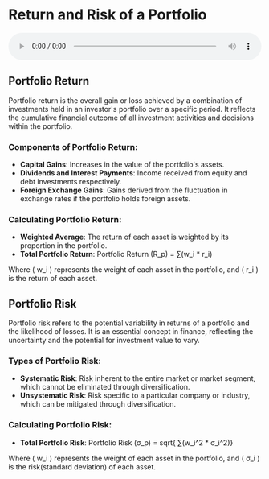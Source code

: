 # Return and Risk of a Portfolio

<audio controls style="width: 100%;">
  <source src="../../../../../audio/4th_sem/SAPM/Unit-3 Modern Portfolio Theory/3.b Return and Risk on Portfolio.mp3" type="audio/mpeg">
  Your browser does not support the audio element.
</audio>


## Portfolio Return

Portfolio return is the overall gain or loss achieved by a combination of investments held in an investor's portfolio over a specific period. It reflects the cumulative financial outcome of all investment activities and decisions within the portfolio.

### Components of Portfolio Return:
- **Capital Gains**: Increases in the value of the portfolio's assets.
- **Dividends and Interest Payments**: Income received from equity and debt investments respectively.
- **Foreign Exchange Gains**: Gains derived from the fluctuation in exchange rates if the portfolio holds foreign assets.

### Calculating Portfolio Return:
- **Weighted Average**: The return of each asset is weighted by its proportion in the portfolio.
- **Total Portfolio Return**:
    Portfolio Return (R_p) = ∑(w_i * r_i)

Where ( w_i ) represents the weight of each asset in the portfolio, and ( r_i ) is the return of each asset.




## Portfolio Risk

Portfolio risk refers to the potential variability in returns of a portfolio and the likelihood of losses. It is an essential concept in finance, reflecting the uncertainty and the potential for investment value to vary.

### Types of Portfolio Risk:
- **Systematic Risk**: Risk inherent to the entire market or market segment, which cannot be eliminated through diversification.
- **Unsystematic Risk**: Risk specific to a particular company or industry, which can be mitigated through diversification.

### Calculating Portfolio Risk:
- **Total Portfolio Risk**:
  Portfolio Risk (σ_p) = sqrt{ ∑(w_i^2 * σ_i^2)}

Where ( w_i ) represents the weight of each asset in the portfolio, and ( σ_i ) is the risk(standard deviation) of each asset.

